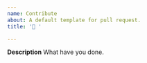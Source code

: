 ```yaml
---
name: Contribute
about: A default template for pull request.
title: '📀 '

---
```


**Description**
What have you done.

